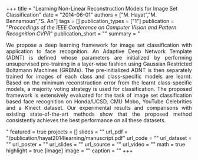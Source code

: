 +++
title = "Learning Non-Linear Reconstruction Models for Image Set Classification"
date = "2014-06-01"
authors = ["M. Hayat","M. Bennamoun","S. An"]
tags = []
publication_types = ["1"]
publication = "_Proceedings of the IEEE Conference on Computer Vision and Pattern Recognition CVPR_"
publication_short = ""
summary = "<p style='text-align: justify;'>We propose a deep learning framework for image set classification with application to face recognition. An Adaptive Deep Network Template (ADNT) is defined whose parameters are initialized by performing unsupervised pre-training in a layer-wise fashion using Gaussian Restricted Boltzmann Machines (GRBMs). The pre-initialized ADNT is then separately trained for images of each class and class-specific models are learnt. Based on the minimum reconstruction error from the learnt class-specific models, a majority voting strategy is used for classification. The proposed framework is extensively evaluated for the task of image set classification based face recognition on Honda/UCSD, CMU Mobo, YouTube Celebrities and a Kinect dataset. Our experimental results and comparisons with existing state-of-the-art methods show that the proposed method consistently achieves the best performance on all these datasets.
 </p>"
featured = true
projects = []
slides = ""
url_pdf = "/publication/hayat2014learning/manuscript.pdf"
url_code = ""
url_dataset = ""
url_poster = ""
url_slides = ""
url_source = ""
url_video = ""
math = true
highlight = true
[image]
image = ""
caption = ""
+++

